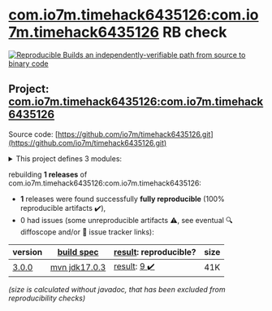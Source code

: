[com.io7m.timehack6435126:com.io7m.timehack6435126](https://central.sonatype.com/artifact/com.io7m.timehack6435126/com.io7m.timehack6435126/versions) RB check
=======

[![Reproducible Builds](https://reproducible-builds.org/images/logos/rb.svg) an independently-verifiable path from source to binary code](https://reproducible-builds.org/)

## Project: [com.io7m.timehack6435126:com.io7m.timehack6435126](https://central.sonatype.com/artifact/com.io7m.timehack6435126/com.io7m.timehack6435126/versions)

Source code: [https://github.com/io7m/timehack6435126.git](https://github.com/io7m/timehack6435126.git)

<details><summary>This project defines 3 modules:</summary>

* [com.io7m.timehack6435126:com.io7m.timehack6435126](https://central.sonatype.com/artifact/com.io7m.timehack6435126/com.io7m.timehack6435126/3.0.0)
* [com.io7m.timehack6435126:com.io7m.timehack6435126.core](https://central.sonatype.com/artifact/com.io7m.timehack6435126/com.io7m.timehack6435126.core/3.0.0)
* [com.io7m.timehack6435126:com.io7m.timehack6435126.documentation](https://central.sonatype.com/artifact/com.io7m.timehack6435126/com.io7m.timehack6435126.documentation/3.0.0)
</details>

rebuilding **1 releases** of com.io7m.timehack6435126:com.io7m.timehack6435126:
- **1** releases were found successfully **fully reproducible** (100% reproducible artifacts :heavy_check_mark:),
- 0 had issues (some unreproducible artifacts :warning:, see eventual :mag: diffoscope and/or :memo: issue tracker links):

| version | [build spec](/BUILDSPEC.md) | [result](https://reproducible-builds.org/docs/jvm/): reproducible? | size |
| -- | --------- | ------ | -- |
| [3.0.0](https://central.sonatype.com/artifact/com.io7m.timehack6435126/com.io7m.timehack6435126/3.0.0/pom) | [mvn jdk17.0.3](com.io7m.timehack6435126-3.0.0.buildspec) | [result](com.io7m.timehack6435126-3.0.0.buildinfo): [9 :heavy_check_mark: ](com.io7m.timehack6435126-3.0.0.buildcompare) | 41K |

<i>(size is calculated without javadoc, that has been excluded from reproducibility checks)</i>
